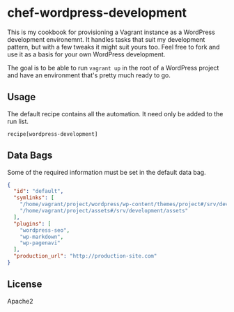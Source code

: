 # chef-wordpress-development

This is my cookbook for provisioning a Vagrant instance as a WordPress development
environemnt. It handles tasks that suit my development pattern, but
with a few tweaks it might suit yours too. Feel free to fork and use it as a
basis for your own WordPress development.

The goal is to be able to run `vagrant up` in the root of a WordPress project
and have an environment that's pretty much ready to go.

## Usage

The default recipe contains all the automation. It need only be added to the run
list.

```
recipe[wordpress-development]
```

## Data Bags

Some of the required information must be set in the default data bag.

```json
{
  "id": "default",
  "symlinks": [
    "/home/vagrant/project/wordpress/wp-content/themes/project#/srv/development/wp-content/themes/project",
    "/home/vagrant/project/assets#/srv/development/assets"
  ],
  "plugins": [
    "wordpress-seo",
    "wp-markdown",
    "wp-pagenavi"
  ],
  "production_url": "http://production-site.com"
}
```

## License

Apache2
